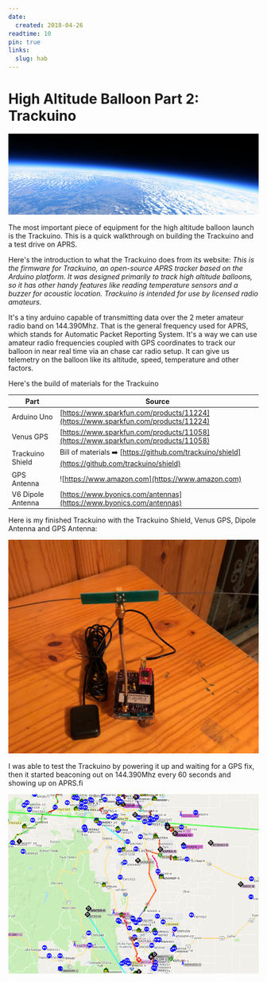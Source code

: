 ```yaml
---
date:
  created: 2018-04-26
readtime: 10
pin: true
links:
  slug: hab
---
```


# High Altitude Balloon Part 2: Trackuino

![High Altitude Balloon](../../img/iHAB-2_Panorama1_sm.jpg)

The most important piece of equipment for the high altitude balloon launch is the Trackuino. This is a quick walkthrough on building the Trackuino and a test drive on APRS.

<!-- more -->

Here's the introduction to what the Trackuino does from its website:
<em>
This is the firmware for Trackuino, an open-source APRS tracker based on the Arduino platform. It was designed primarily to track high altitude balloons, so it has other handy features like reading temperature sensors and a buzzer for acoustic location. Trackuino is intended for use by licensed radio amateurs.
</em>

It's a tiny arduino capable of transmitting data over the 2 meter amateur radio band on 144.390Mhz. That is the general frequency used for APRS, which stands for Automatic Packet Reporting System. It's a way we can use amateur radio frequencies coupled with GPS coordinates to track our balloon in near real time via an chase car radio setup. It can give us telemetry on the balloon like its altitude, speed, temperature and other factors.

Here's the build of materials for the Trackuino

| **Part** | **Source** |
| ----------- | --------------------------------------- |
| Arduino Uno | [https://www.sparkfun.com/products/11224](https://www.sparkfun.com/products/11224) |
| Venus GPS   | [https://www.sparkfun.com/products/11058](https://www.sparkfun.com/products/11058) |
| Trackuino Shield | Bill of materials :arrow_right: [https://github.com/trackuino/shield](https://github.com/trackuino/shield) |
| GPS Antenna |	![https://www.amazon.com](https://www.amazon.com) |
| V6 Dipole Antenna |	[https://www.byonics.com/antennas](https://www.byonics.com/antennas) |

Here is my finished Trackuino with the Trackuino Shield, Venus GPS, Dipole Antenna and GPS Antenna:

![Trackuino](../../img/trackuino.jpg)

I was able to test the Trackuino by powering it up and waiting for a GPS fix, then it started beaconing out on 144.390Mhz every 60 seconds and showing up on APRS.fi

![APRS Map](../../img/trackuino-aprs.PNG)